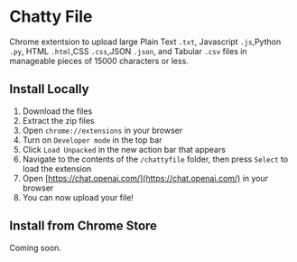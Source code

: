 # Chatty File

Chrome extentsion to upload large Plain Text `.txt`, Javascript `.js`,Python `.py`, HTML `.html`,CSS `.css`,JSON `.json`, and Tabular `.csv` files in manageable pieces of 15000 characters or less.

## Install Locally

1. Download the files
2. Extract the zip files
3. Open `chrome://extensions` in your browser
4. Turn on `Developer mode` in the top bar
5. Click `Load Unpacked` in the new action bar that appears
6. Navigate to the contents of the `/chattyfile` folder, then press `Select` to load the extension
7. Open [https://chat.openai.com/](https://chat.openai.com/) in your browser
8. You can now upload your file!

## Install from Chrome Store

Coming soon.